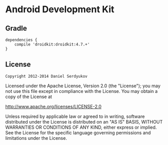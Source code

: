 Android Development Kit
========

Gradle
--------

    dependencies {
        compile 'droidkit:droidkit:4.7.+'
    }


License
-------

    Copyright 2012-2014 Daniel Serdyukov

Licensed under the Apache License, Version 2.0 (the "License");
you may not use this file except in compliance with the License.
You may obtain a copy of the License at

   http://www.apache.org/licenses/LICENSE-2.0

Unless required by applicable law or agreed to in writing, software
distributed under the License is distributed on an "AS IS" BASIS,
WITHOUT WARRANTIES OR CONDITIONS OF ANY KIND, either express or implied.
See the License for the specific language governing permissions and
limitations under the License.

